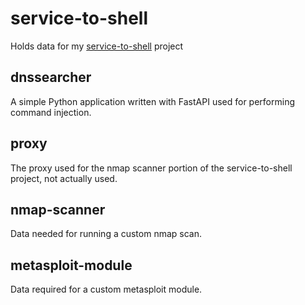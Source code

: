 # service-to-shell

Holds data for my [service-to-shell](https://connorshade.com/projects/service-to-shell) project

## dnssearcher

A simple Python application written with FastAPI used for performing command injection.

## proxy

The proxy used for the nmap scanner portion of the service-to-shell project, not actually used.

## nmap-scanner

Data needed for running a custom nmap scan.

## metasploit-module

Data required for a custom metasploit module.
